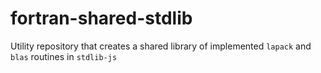 # fortran-shared-stdlib
Utility repository that creates a shared library of implemented `lapack` and `blas` routines in `stdlib-js`
